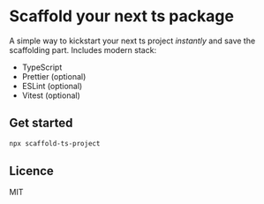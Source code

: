 # Scaffold your next ts package

A simple way to kickstart your next ts project _instantly_ and save the scaffolding part. Includes modern stack:

- TypeScript
- Prettier (optional)
- ESLint (optional)
- Vitest (optional)

## Get started

```sh
npx scaffold-ts-project
```

## Licence

MIT
